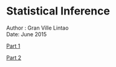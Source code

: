 # Statistical Inference
Author : Gran Ville Lintao  
Date: June 2015

[Part 1](https://github.com/keent/ds-statinf-proj/blob/master/statinf-part1.Rmd)

[Part 2](https://github.com/keent/ds-statinf-proj/blob/master/statinf-part2.Rmd)